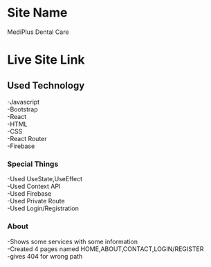 # Site Name

MediPlus Dental Care

# Live Site Link

## Used Technology

-Javascript<br/>
-Bootstrap<br/>
-React<br/>
-HTML<br/>
-CSS<br/>
-React Router<br/>
-Firebase<br/>

### Special Things

-Used UseState,UseEffect<br/>
-Used Context API<br/>
-Used Firebase<br/>
-Used Private Route<br/>
-Used Login/Registration<br/>

### About

-Shows some services with some information<br/>
-Created 4 pages named HOME,ABOUT,CONTACT,LOGIN/REGISTER<br/>
-gives 404 for wrong path<br/>
